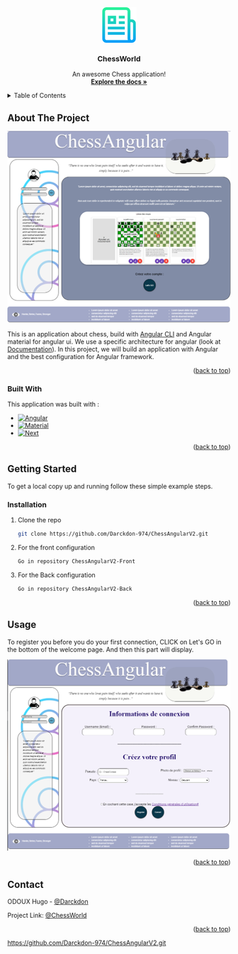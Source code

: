 <!-- PROJECT LOGO -->
<div align="center">
  <a href="https://github.com/Darckdon-974/ChessAngularV2.git">
    <img src="/ChessAngularV2-Front/Documentation/images/logo.png" alt="Logo" width="80" height="80">
  </a>

  <h3 align="center">ChessWorld</h3>

  <p align="center">
    An awesome Chess application!
    <br />
    <a href="https://github.com/Darckdon-974/ChessAngularV2.git"><strong>Explore the docs »</strong></a>
  </p>
</div>

<!-- TABLE OF CONTENTS -->
<details>
  <summary>Table of Contents</summary>
  <ol>
    <li>
      <a href="#about-the-project">About The Project</a>
      <ul>
        <li><a href="#built-with">Built With</a></li>
      </ul>
    </li>
    <li>
      <a href="#getting-started">Getting Started</a>
      <ul>
        <li><a href="#installation">Installation</a></li>
      </ul>
    </li>
    <li><a href="#usage">Usage</a></li>
    <li><a href="#contact">Contact</a></li>
  </ol>
</details>




<!-- ABOUT THE PROJECT -->
## About The Project

[![ChessWord app][product-screenshot]](/ChessAngularV2-Front/Documentation/images/app.png)

This is an application about chess, build with [Angular CLI](https://github.com/angular/angular) and Angular material for angular ui. 
We use a specific architecture for angular (look at [Documentation](/Documentation/Folder_Architecture_front/Folder_Architecture.PNG)). 
In this project, we will build an application with Angular and the best configuration for Angular framework.

<p align="right">(<a href="#readme-top">back to top</a>)</p>


### Built With

This application was built with :

* [![Angular][Angular.io]][Angular-url]
* [![Material][material.angular.io]][AnuglarMaterial-url]
* [![Next][Next.js]][Next-url]

<p align="right">(<a href="#readme-top">back to top</a>)</p>


<!-- GETTING STARTED -->
## Getting Started

To get a local copy up and running follow these simple example steps.

### Installation

1. Clone the repo
   ```sh
   git clone https://github.com/Darckdon-974/ChessAngularV2.git
   ```
2. For the front configuration
   ```sh
   Go in repository ChessAngularV2-Front
   ```
3. For the Back configuration
   ```sh
   Go in repository ChessAngularV2-Back
   ```

<p align="right">(<a href="#readme-top">back to top</a>)</p>


<!-- USAGE EXAMPLES -->
## Usage

To register you before you do your first connection, CLICK on Let's GO in the bottom of the welcome page.
And then this part will display.

[![ChessWord app][register-screenshot]](/ChessAngularV2-Front/Documentation/images/register.PNG)

<p align="right">(<a href="#readme-top">back to top</a>)</p>


<!-- CONTACT -->
## Contact

ODOUX Hugo - [@Darckdon](Darckdon#1955)

Project Link: [@ChessWorld](https://github.com/Darckdon-974/ChessAngularV2.git)

<p align="right">(<a href="#readme-top">back to top</a>)</p>


<!-- MARKDOWN LINKS & IMAGES -->
<!-- https://www.markdownguide.org/basic-syntax/#reference-style-links -->
[Angular.io]: https://img.shields.io/badge/Angular-DD0031?style=for-the-badge&logo=angular&logoColor=white
[Angular-url]: https://angular.io/
[material.angular.io]: https://img.shields.io/badge/Material-DD0031?style=for-the-badge&logo=angular&logoColor=white
[AnuglarMaterial-url]: https://material.angular.io/
[product-screenshot]: /ChessAngularV2-Front/Documentation/images/app.png
[register-screenshot]: /ChessAngularV2-Front/Documentation/images/register.PNG
[Next.js]: https://img.shields.io/badge/next.js-000000?style=for-the-badge&logo=nextdotjs&logoColor=white
[Next-url]: https://nextjs.org/
https://github.com/Darckdon-974/ChessAngularV2.git